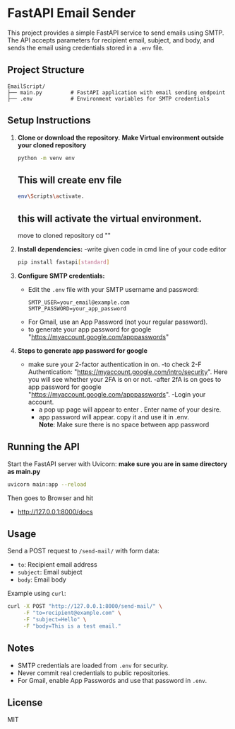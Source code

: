 # FastAPI Email Sender

This project provides a simple FastAPI service to send emails using SMTP. The API accepts parameters for recipient email, subject, and body, and sends the email using credentials stored in a `.env` file.

## Project Structure

```
EmailScript/
├── main.py         # FastAPI application with email sending endpoint
├── .env            # Environment variables for SMTP credentials
```

## Setup Instructions

1. **Clone or download the repository.**
   **Make Virtual environment outside your cloned repository**
   ``` sh
   python -m venv env
   ```
   This will create env file
   - 
   ```sh
   env\Scripts\activate. 
   ```
   this will activate the virtual environment.
   - 
   move to cloned repository 
   cd "<folder name of cloned repository>" 
2. **Install dependencies:**
    -write given code in cmd line of your code editor
   ```sh
   pip install fastapi[standard]
   ```
3. **Configure SMTP credentials:**
   - Edit the `.env` file with your SMTP username and password:
     ```
     SMTP_USER=your_email@example.com
     SMTP_PASSWORD=your_app_password
     ```
   - For Gmail, use an App Password (not your regular password).
   - to generate your app password for google "https://myaccount.google.com/apppasswords" 

4. **Steps to generate app password for google**
   - make sure your 2-factor authentication in on.
   -to check 2-F Authentication: "https://myaccount.google.com/intro/security". Here you will see whether your 2FA is on or not.
   -after 2fA is on goes to app password for google "https://myaccount.google.com/apppasswords".
      -Login your account.
      - a pop up page will appear to enter <app name>. Enter name of your desire.
      - app password will appear. copy it and use it in .env.   
         **Note**: Make sure there is no space between app password


## Running the API

Start the FastAPI server with Uvicorn:
**make sure you are in same directory as main.py**
```sh
uvicorn main:app --reload
```
   Then goes to Browser and hit 
   - http://127.0.0.1:8000/docs


## Usage

Send a POST request to `/send-mail/` with form data:
- `to`: Recipient email address
- `subject`: Email subject
- `body`: Email body

Example using `curl`:
```sh
curl -X POST "http://127.0.0.1:8000/send-mail/" \
     -F "to=recipient@example.com" \
     -F "subject=Hello" \
     -F "body=This is a test email."
```

## Notes
- SMTP credentials are loaded from `.env` for security.
- Never commit real credentials to public repositories.
- For Gmail, enable App Passwords and use that password in `.env`.

## License
MIT
